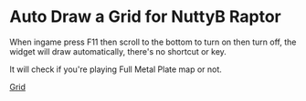 # Auto Draw a Grid for NuttyB Raptor

When ingame press F11 then scroll to the bottom to turn on then turn off, the widget will draw automatically, there's no shortcut or key.

It will check if you're playing Full Metal Plate map or not.

[Grid](Grid.png)
